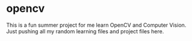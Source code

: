 # opencv
This is a fun summer project for me learn OpenCV and Computer Vision. Just pushing all my random learning files and project files here.
